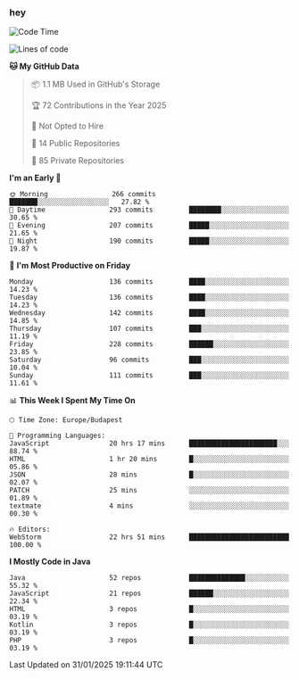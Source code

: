 ### hey

<!--START_SECTION:waka-->
![Code Time](http://img.shields.io/badge/Code%20Time-1%2C076%20hrs%2038%20mins-blue)

![Lines of code](https://img.shields.io/badge/From%20Hello%20World%20I%27ve%20Written-1.8%20million%20lines%20of%20code-blue)

**🐱 My GitHub Data** 

> 📦 1.1 MB Used in GitHub's Storage 
 > 
> 🏆 72 Contributions in the Year 2025
 > 
> 🚫 Not Opted to Hire
 > 
> 📜 14 Public Repositories 
 > 
> 🔑 85 Private Repositories 
 > 
**I'm an Early 🐤** 

```text
🌞 Morning                266 commits         ███████░░░░░░░░░░░░░░░░░░   27.82 % 
🌆 Daytime                293 commits         ████████░░░░░░░░░░░░░░░░░   30.65 % 
🌃 Evening                207 commits         █████░░░░░░░░░░░░░░░░░░░░   21.65 % 
🌙 Night                  190 commits         █████░░░░░░░░░░░░░░░░░░░░   19.87 % 
```
📅 **I'm Most Productive on Friday** 

```text
Monday                   136 commits         ████░░░░░░░░░░░░░░░░░░░░░   14.23 % 
Tuesday                  136 commits         ████░░░░░░░░░░░░░░░░░░░░░   14.23 % 
Wednesday                142 commits         ████░░░░░░░░░░░░░░░░░░░░░   14.85 % 
Thursday                 107 commits         ███░░░░░░░░░░░░░░░░░░░░░░   11.19 % 
Friday                   228 commits         ██████░░░░░░░░░░░░░░░░░░░   23.85 % 
Saturday                 96 commits          ███░░░░░░░░░░░░░░░░░░░░░░   10.04 % 
Sunday                   111 commits         ███░░░░░░░░░░░░░░░░░░░░░░   11.61 % 
```


📊 **This Week I Spent My Time On** 

```text
🕑︎ Time Zone: Europe/Budapest

💬 Programming Languages: 
JavaScript               20 hrs 17 mins      ██████████████████████░░░   88.74 % 
HTML                     1 hr 20 mins        █░░░░░░░░░░░░░░░░░░░░░░░░   05.86 % 
JSON                     28 mins             █░░░░░░░░░░░░░░░░░░░░░░░░   02.07 % 
PATCH                    25 mins             ░░░░░░░░░░░░░░░░░░░░░░░░░   01.89 % 
textmate                 4 mins              ░░░░░░░░░░░░░░░░░░░░░░░░░   00.30 % 

🔥 Editors: 
WebStorm                 22 hrs 51 mins      █████████████████████████   100.00 % 
```

**I Mostly Code in Java** 

```text
Java                     52 repos            ██████████████░░░░░░░░░░░   55.32 % 
JavaScript               21 repos            ██████░░░░░░░░░░░░░░░░░░░   22.34 % 
HTML                     3 repos             █░░░░░░░░░░░░░░░░░░░░░░░░   03.19 % 
Kotlin                   3 repos             █░░░░░░░░░░░░░░░░░░░░░░░░   03.19 % 
PHP                      3 repos             █░░░░░░░░░░░░░░░░░░░░░░░░   03.19 % 
```




 Last Updated on 31/01/2025 19:11:44 UTC
<!--END_SECTION:waka-->
